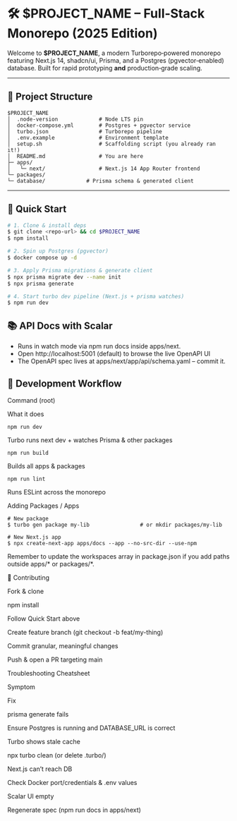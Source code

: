 # 🛠️ $PROJECT_NAME – Full‑Stack Monorepo (2025 Edition)

Welcome to **$PROJECT_NAME**, a modern Turborepo‑powered monorepo featuring Next.js 14, shadcn/ui, Prisma, and a Postgres (pgvector‑enabled) database. Built for rapid prototyping **and** production‑grade scaling.

---

## 📁 Project Structure

```
$PROJECT_NAME
│  .node-version             # Node LTS pin
│  docker-compose.yml        # Postgres + pgvector service
│  turbo.json                # Turborepo pipeline
│  .env.example              # Environment template
│  setup.sh                  # Scaffolding script (you already ran it!)
│  README.md                 # You are here
├─ apps/
│   └─ next/                 # Next.js 14 App Router frontend
└─ packages/
└─ database/             # Prisma schema & generated client
```

---

## 🚀 Quick Start

```bash
# 1. Clone & install deps
$ git clone <repo-url> && cd $PROJECT_NAME
$ npm install

# 2. Spin up Postgres (pgvector)
$ docker compose up -d

# 3. Apply Prisma migrations & generate client
$ npx prisma migrate dev --name init
$ npx prisma generate

# 4. Start turbo dev pipeline (Next.js + prisma watches)
$ npm run dev
```

## 📚 API Docs with Scalar

- Runs in watch mode via npm run docs inside apps/next.
- Open http://localhost:5001 (default) to browse the live OpenAPI UI
- The OpenAPI spec lives at apps/next/app/api/schema.yaml – commit it.


## 🔄 Development Workflow

Command (root)

What it does

`npm run dev`

Turbo runs next dev + watches Prisma & other packages

`npm run build`

Builds all apps & packages

`npm run lint`

Runs ESLint across the monorepo

Adding Packages / Apps
```
# New package
$ turbo gen package my-lib                # or mkdir packages/my-lib

# New Next.js app
$ npx create-next-app apps/docs --app --no-src-dir --use-npm
```

Remember to update the workspaces array in package.json if you add paths outside apps/* or packages/*.

🤝 Contributing

Fork & clone

npm install

Follow Quick Start above

Create feature branch (git checkout -b feat/my-thing)

Commit granular, meaningful changes

Push & open a PR targeting main

Troubleshooting Cheatsheet

Symptom

Fix

prisma generate fails

Ensure Postgres is running and DATABASE_URL is correct

Turbo shows stale cache

npx turbo clean (or delete .turbo/)

Next.js can’t reach DB

Check Docker port/credentials & .env values

Scalar UI empty

Regenerate spec (npm run docs in apps/next)